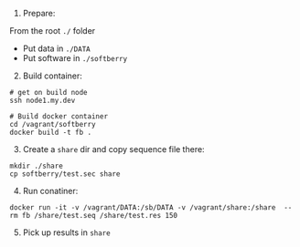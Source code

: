 1. Prepare:

From the root `./` folder

* Put data in `./DATA`
* Put software in `./softberry`

2. Build container:

```
# get on build node
ssh node1.my.dev

# Build docker container
cd /vagrant/softberry
docker build -t fb .

```

3. Create a `share` dir and copy sequence file there:

```
mkdir ./share
cp softberry/test.sec share
```

4. Run conatiner:

```
docker run -it -v /vagrant/DATA:/sb/DATA -v /vagrant/share:/share  --rm fb /share/test.seq /share/test.res 150
```

5. Pick up results in `share`
